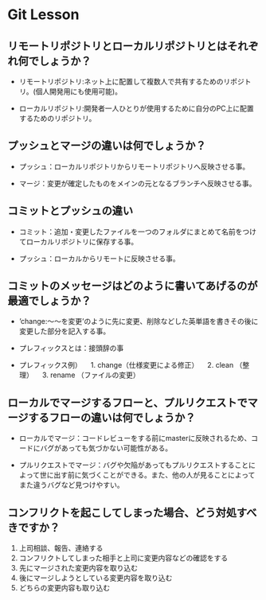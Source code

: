 # Git Lesson

## リモートリポジトリとローカルリポジトリとはそれぞれ何でしょうか？
- リモートリポジトリ:ネット上に配置して複数人で共有するためのリポジトリ。(個人開発用にも使用可能)。

- ローカルリポジトリ:開発者一人ひとりが使用するために自分のPC上に配置するためのリポジトリ。

## プッシュとマージの違いは何でしょうか？
- プッシュ：ローカルリポジトリからリモートリポジトリへ反映させる事。

- マージ：変更が確定したものをメインの元となるブランチへ反映させる事。


## コミットとプッシュの違い
- コミット：追加・変更したファイルを一つのフォルダにまとめて名前をつけてローカルリポジトリに保存する事。

- プッシュ：ローカルからリモートに反映させる事。


## コミットのメッセージはどのように書いてあげるのが最適でしょうか？
- ’change:〜〜を変更’のように先に変更、削除などした英単語を書きその後に変更した部分を記入する事。
- プレフィックスとは：接頭辞の事

- プレフィックス例）
　1. change（仕様変更による修正）
　2. clean （整理）
　3. rename （ファイルの変更）


## ローカルでマージするフローと、プルリクエストでマージするフローの違いは何でしょうか？
- ローカルでマージ：コードレビューをする前にmasterに反映されるため、コードにバグがあっても気づかない可能性がある。

- プルリクエストでマージ：バグや欠陥があってもプルリクエストすることによって世に出す前に気づくことができる。また、他の人が見ることによってまた違うバグなど見つけやすい。


## コンフリクトを起こしてしまった場合、どう対処すべきですか？
1. 上司相談、報告、連絡する
1. コンフリクトしてしまった相手と上司に変更内容などの確認をする
1. 先にマージされた変更内容を取り込む
1. 後にマージしようとしている変更内容を取り込む
1. どちらの変更内容も取り込む



